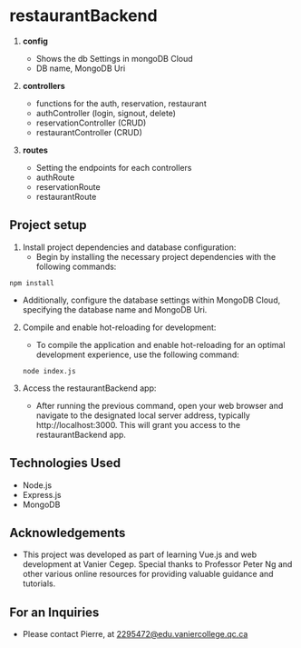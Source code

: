 # restaurantBackend

1. **config**
   - Shows the db Settings in mongoDB Cloud
   - DB name, MongoDB Uri

2. **controllers**
   - functions for the auth, reservation, restaurant
   - authController (login, signout, delete)
   - reservationController (CRUD)
   - restaurantController (CRUD)

3. **routes**
   - Setting the endpoints for each controllers
   - authRoute
   - reservationRoute
   - restaurantRoute

## Project setup

1. Install project dependencies and database configuration:
   - Begin by installing the necessary project dependencies with the following commands:
```
npm install
```
   - Additionally, configure the database settings within MongoDB Cloud, specifying the database name and MongoDB Uri.

2. Compile and enable hot-reloading for development:
   - To compile the application and enable hot-reloading for an optimal development experience, use the following command:
   ```
   node index.js
   ```

3. Access the restaurantBackend app:
   - After running the previous command, open your web browser and navigate to the designated local server address, typically http://localhost:3000. This will grant you access to the restaurantBackend app.

## Technologies Used
- Node.js
- Express.js
- MongoDB

## Acknowledgements
- This project was developed as part of learning Vue.js and web development at Vanier Cegep. Special thanks to Professor Peter Ng and other various online resources for providing valuable guidance and tutorials.

## For an Inquiries
- Please contact Pierre, at 2295472@edu.vaniercollege.qc.ca



